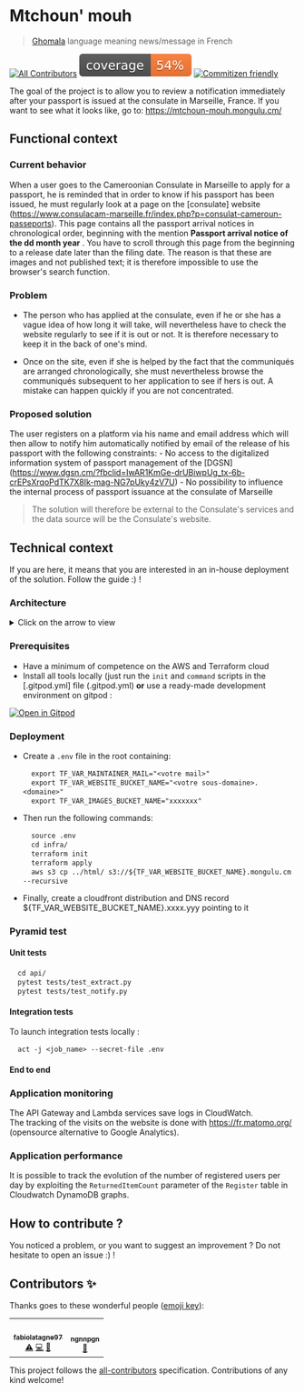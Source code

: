 # Mtchoun' mouh
> [Ghomala](https://fr.wikipedia.org/wiki/Ghomala%CA%BC) language meaning news/message in French

[![All Contributors](https://img.shields.io/badge/all_contributors-1-orange.svg?style=flat-square)](#contributors-) 
![coverage](coverage.svg)
[![Commitizen friendly](https://img.shields.io/badge/commitizen-friendly-brightgreen.svg)](http://commitizen.github.io/cz-cli/)


The goal of the project is to allow you to review a notification immediately after your passport is issued at the consulate in Marseille, France.
If you want to see what it looks like, go to: https://mtchoun-mouh.mongulu.cm/

## Functional context

### Current behavior

When a user goes to the Cameroonian Consulate in Marseille to apply for a passport, he is reminded that in order to know if his passport has been issued, he must regularly look at a page on the [consulate] website (https://www.consulacam-marseille.fr/index.php?p=consulat-cameroun-passeports). This page contains all the passport arrival notices in chronological order, beginning with the mention **Passport arrival notice of the dd month year** .
You have to scroll through this page from the beginning to a release date later than the filing date. The reason is that these are images and not published text; it is therefore impossible to use the browser's search function.

### Problem

* The person who has applied at the consulate, even if he or she has a vague idea of how long it will take, will nevertheless have to check the website regularly to see if it is out or not. It is therefore necessary to keep it in the back of one's mind.

* Once on the site, even if she is helped by the fact that the communiqués are arranged chronologically, she must nevertheless browse the communiqués subsequent to her application to see if hers is out. A mistake can happen quickly if you are not concentrated.

### Proposed solution
The user registers on a platform via his name and email address which will then allow to notify him
automatically notified by email of the release of his passport with the following constraints:
    - No access to the digitalized information system of passport management of the [DGSN] (https://www.dgsn.cm/?fbclid=IwAR1KmGe-drUBiwpUg_tx-6b-crEPsXrqoPdTK7X8Ik-mag-NG7pUky4zV7U)
    - No possibility to influence the internal process of passport issuance at the consulate of Marseille

> The solution will therefore be external to the Consulate's services and the data source will be the Consulate's website.



## Technical context

If you are here, it means that you are interested in an in-house deployment of the solution. Follow the guide :) !

### Architecture

<details><summary>Click on the arrow to view </summary>

![Design](architecture.png)

</details>



### Prerequisites

* Have a minimum of competence on the AWS and Terraform cloud
* Install all tools locally (just run the `init` and `command` scripts in the [.gitpod.yml] file (.gitpod.yml) **or** use a ready-made development environment on gitpod :

[![Open in Gitpod](https://gitpod.io/button/open-in-gitpod.svg)](https://gitpod.io/#https://github.com/mongulu-cm/mtchoun-mouh)


### Deployment

* Create a `.env` file in the root containing:
  ```
    export TF_VAR_MAINTAINER_MAIL="<votre mail>"
    export TF_VAR_WEBSITE_BUCKET_NAME="<votre sous-domaine>.<domaine>"
    export TF_VAR_IMAGES_BUCKET_NAME="xxxxxxx"
  ```

* Then run the following commands:
  ```
    source .env
    cd infra/
    terraform init
    terraform apply
    aws s3 cp ../html/ s3://${TF_VAR_WEBSITE_BUCKET_NAME}.mongulu.cm --recursive
  ```

* Finally, create a cloudfront distribution and DNS record ${TF_VAR_WEBSITE_BUCKET_NAME}.xxxx.yyy pointing to it

### Pyramid test

#### Unit tests
  ```
    cd api/
    pytest tests/test_extract.py
    pytest tests/test_notify.py
  ```

#### Integration tests

To launch integration tests locally :
  ```
    act -j <job_name> --secret-file .env
  ```

#### End to end



### Application monitoring

The API Gateway and Lambda services save logs in CloudWatch.   
The tracking of the visits on the website is done with https://fr.matomo.org/ (opensource alternative to Google Analytics).

### Application performance

It is possible to track the evolution of the number of registered users per day by exploiting the
`ReturnedItemCount` parameter of the `Register` table in Cloudwatch DynamoDB graphs.

## How to contribute ?

You noticed a problem, or you want to suggest an improvement ? Do not hesitate to open an issue :) !

## Contributors ✨

Thanks goes to these wonderful people ([emoji key](https://allcontributors.org/docs/en/emoji-key)):

<!-- ALL-CONTRIBUTORS-LIST:START - Do not remove or modify this section -->
<!-- prettier-ignore-start -->
<!-- markdownlint-disable -->
<table>
  <tr>
    <td align="center"><a href="https://github.com/fabiolatagne97"><img src="https://avatars.githubusercontent.com/u/60782218?v=4?s=100" width="100px;" alt=""/><br /><sub><b>fabiolatagne97</b></sub></a><br /><a href="https://github.com/mongulu-cm/mtchoun-mouh/commits?author=fabiolatagne97" title="Tests">⚠️</a> <a href="https://github.com/mongulu-cm/mtchoun-mouh/commits?author=fabiolatagne97" title="Code">💻</a> <a href="#design-fabiolatagne97" title="Design">🎨</a></td>
    <td align="center"><a href="https://github.com/ngnnpgn"><img src="https://avatars.githubusercontent.com/u/28226134?v=4?s=100" width="100px;" alt=""/><br /><sub><b>ngnnpgn</b></sub></a><br /><a href="#ideas-ngnnpgn" title="Ideas, Planning, & Feedback">🤔</a></td>
  </tr>
</table>

<!-- markdownlint-restore -->
<!-- prettier-ignore-end -->

<!-- ALL-CONTRIBUTORS-LIST:END -->

This project follows the [all-contributors](https://github.com/all-contributors/all-contributors) specification. Contributions of any kind welcome!